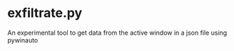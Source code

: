 # exfiltrate.py
An experimental tool to get data from the active window in a json file using pywinauto

